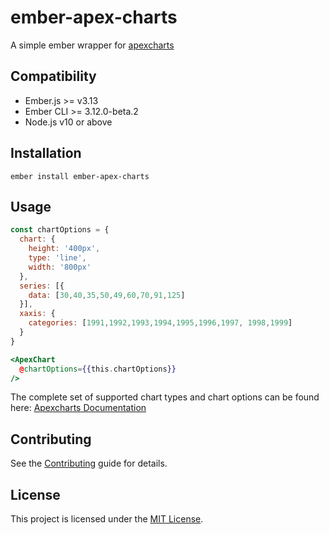 ember-apex-charts
==============================================================================

A simple ember wrapper for [apexcharts](https://apexcharts.com)


Compatibility
------------------------------------------------------------------------------

* Ember.js >= v3.13
* Ember CLI >= 3.12.0-beta.2
* Node.js v10 or above


Installation
------------------------------------------------------------------------------

```
ember install ember-apex-charts
```

Usage
------------------------------------------------------------------------------

```js
const chartOptions = {
  chart: {
    height: '400px',
    type: 'line',
    width: '800px'
  },
  series: [{
    data: [30,40,35,50,49,60,70,91,125]
  }],
  xaxis: {
    categories: [1991,1992,1993,1994,1995,1996,1997, 1998,1999]
  }
}
```

```hbs
<ApexChart
  @chartOptions={{this.chartOptions}}
/>
```

The complete set of supported chart types and chart options can be found here: [Apexcharts Documentation](https://apexcharts.com/docs)

Contributing
------------------------------------------------------------------------------

See the [Contributing](CONTRIBUTING.md) guide for details.


License
------------------------------------------------------------------------------

This project is licensed under the [MIT License](LICENSE.md).
